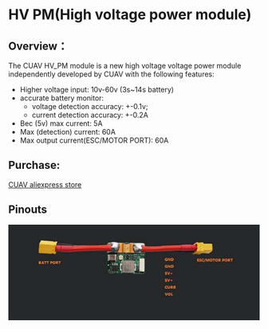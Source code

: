 # HV PM(High voltage power module)

## Overview：

The CUAV HV_PM module is a new high voltage voltage power module independently developed by CUAV with the following features:
* Higher voltage input: 10v-60v (3s~14s battery)
* accurate battery monitor: 
   * voltage detection accuracy: +-0.1v; 
   * current detection accuracy: +-0.2A
* Bec (5v) max current: 5A
* Max (detection) current: 60A
* Max output current(ESC/MOTOR PORT): 60A

## Purchase:

[CUAV aliexpress store](https://www.aliexpress.com/item/32841805115.html?spm=2114.12010615.8148356.1.64165998hPvTKQ)

## Pinouts

![HV PM](../../assets/hardware/power_module/hv_pm.jpg)

